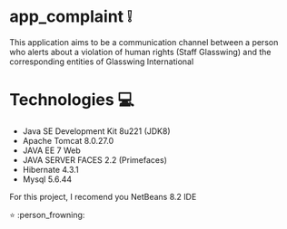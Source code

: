 # app_complaint :grey_exclamation:

This application aims to be a communication channel between a person who alerts about a violation of human rights (Staff Glasswing) and the corresponding entities of Glasswing International

# Technologies :computer:

 * Java SE Development Kit 8u221 (JDK8)
 * Apache Tomcat 8.0.27.0
 * JAVA EE 7 Web
 * JAVA SERVER FACES 2.2 (Primefaces)
 * Hibernate 4.3.1
 * Mysql 5.6.44
 
For this project, I recomend you NetBeans 8.2 IDE

:star: :person_frowning: